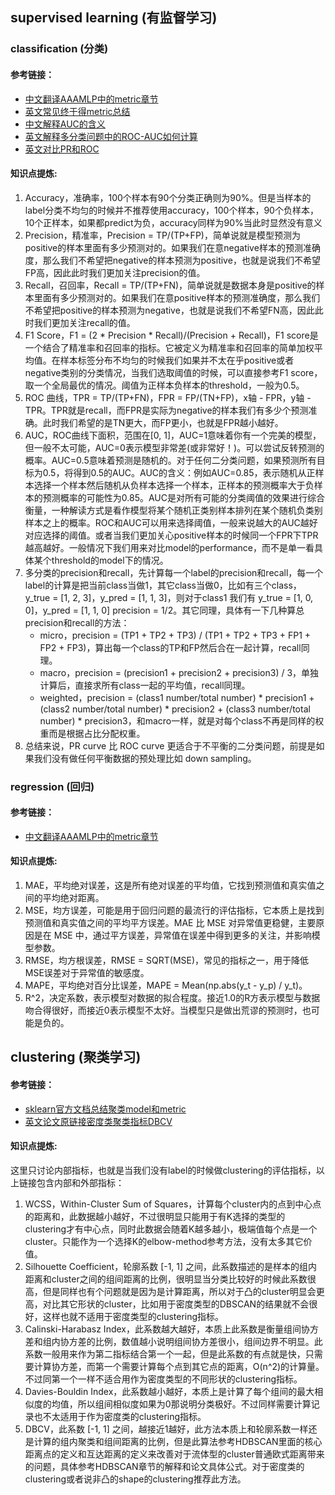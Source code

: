 ## supervised learning (有监督学习)

### classification (分类)
#### 参考链接：
- [中文翻译AAAMLP中的metric章节](https://zhuanlan.zhihu.com/p/476927099)
- [英文常见终于得metric总结](https://www.analyticsvidhya.com/blog/2019/08/11-important-model-evaluation-error-metrics/)
- [中文解释AUC的含义](https://www.zhihu.com/question/39840928)
- [英文解释多分类问题中的ROC-AUC如何计算](https://towardsdatascience.com/multiclass-classification-evaluation-with-roc-curves-and-roc-auc-294fd4617e3a)
- [英文对比PR和ROC](https://machinelearningmastery.com/roc-curves-and-precision-recall-curves-for-classification-in-python/)
#### 知识点提炼:
1. Accuracy，准确率，100个样本有90个分类正确则为90%。但是当样本的label分类不均匀的时候并不推荐使用accuracy，100个样本，90个负样本，10个正样本，如果都predict为负，accuracy同样为90%当此时显然没有意义
2. Precision，精准率，Precision = TP/(TP+FP)，简单说就是模型预测为positive的样本里面有多少预测对的。如果我们在意negative样本的预测准确度，那么我们不希望把negative的样本预测为positive，也就是说我们不希望FP高，因此此时我们更加关注precision的值。
3. Recall，召回率，Recall = TP/(TP+FN)，简单说就是数据本身是positive的样本里面有多少预测对的。如果我们在意positive样本的预测准确度，那么我们不希望把positive的样本预测为negative，也就是说我们不希望FN高，因此此时我们更加关注recall的值。
4. F1 Score，F1 = (2 * Precision * Recall)/(Precision + Recall)，F1 score是一个结合了精准率和召回率的指标。它被定义为精准率和召回率的简单加权平均值。在样本标签分布不均匀的时候我们如果并不太在乎positive或者negative类别的分类情况，当我们选取阈值的时候，可以直接参考F1 score，取一个全局最优的情况。阈值为正样本负样本的threshold，一般为0.5。
5. ROC 曲线，TPR = TP/(TP+FN)，FPR = FP/(TN+FP)，x轴 - FPR，y轴 - TPR。TPR就是recall，而FPR是实际为negative的样本我们有多少个预测准确。此时我们希望的是TN更大，而FP更小，也就是FPR越小越好。
6. AUC，ROC曲线下面积，范围在[0, 1]，AUC=1意味着你有一个完美的模型，但一般不太可能，AUC=0表示模型非常差(或非常好！)。可以尝试反转预测的概率。AUC=0.5意味着预测是随机的。对于任何二分类问题，如果预测所有目标为0.5，将得到0.5的AUC。AUC的含义：例如AUC=0.85，表示随机从正样本选择一个样本然后随机从负样本选择一个样本，正样本的预测概率大于负样本的预测概率的可能性为0.85。AUC是对所有可能的分类阈值的效果进行综合衡量，一种解读方式是看作模型将某个随机正类别样本排列在某个随机负类别样本之上的概率。ROC和AUC可以用来选择阈值，一般来说越大的AUC越好对应选择的阈值。或者当我们更加关心positive样本的时候同一个FPR下TPR越高越好。一般情况下我们用来对比model的performance，而不是单一看具体某个threshold的model下的情况。
7. 多分类的precision和recall，先计算每一个label的precision和recall，每一个label的计算是把当前class当做1，其它class当做0，比如有三个class，y_true = [1, 2, 3]，y_pred = [1, 1, 3]，则对于class1 我们有 y_true = [1, 0, 0]，y_pred = [1, 1, 0] precision = 1/2。其它同理，具体有一下几种算总precision和recall的方法：
   - micro，precision = (TP1 + TP2 + TP3) / (TP1 + TP2 + TP3 + FP1 + FP2 + FP3)，算出每一个class的TP和FP然后合在一起计算，recall同理。
   - macro，precision = (precision1 + precision2 + precision3) / 3，单独计算后，直接求所有class一起的平均值，recall同理。
   - weighted，precision = (class1 number/total number) * precision1 + (class2 number/total number) * precision2 + (class3 number/total number) * precision3，和macro一样，就是对每个class不再是同样的权重而是根据占比分配权重。
8. 总结来说，PR curve 比 ROC curve 更适合于不平衡的二分类问题，前提是如果我们没有做任何平衡数据的预处理比如 down sampling。

### regression (回归)
#### 参考链接：
- [中文翻译AAAMLP中的metric章节](https://zhuanlan.zhihu.com/p/476927099)
#### 知识点提炼:
1. MAE，平均绝对误差，这是所有绝对误差的平均值，它找到预测值和真实值之间的平均绝对距离。
2. MSE，均方误差，可能是用于回归问题的最流行的评估指标，它本质上是找到预测值和真实值之间的平均平方误差。MAE 比 MSE 对异常值更稳健，主要原因是在 MSE 中，通过平方误差，异常值在误差中得到更多的关注，并影响模型参数。
3. RMSE，均方根误差，RMSE = SQRT(MSE)，常见的指标之一，用于降低MSE误差对于异常值的敏感度。
4. MAPE，平均绝对百分比误差，MAPE = Mean(np.abs(y_t - y_p) / y_t)。
5. R^2，决定系数，表示模型对数据的拟合程度。接近1.0的R方表示模型与数据吻合得很好，而接近0表示模型不太好。当模型只是做出荒谬的预测时，也可能是负的。


## clustering (聚类学习)

#### 参考链接：
- [sklearn官方文档总结聚类model和metric](https://scikit-learn.org/stable/modules/clustering.html#clustering-performance-evaluation)
- [英文论文原链接密度类聚类指标DBCV](https://www.dbs.ifi.lmu.de/~zimek/publications/SDM2014/DBCV.pdf)
#### 知识点提炼:
这里只讨论内部指标，也就是当我们没有label的时候做clustering的评估指标，以上链接包含内部和外部指标：
1. WCSS，Within-Cluster Sum of Squares，计算每个cluster内的点到中心点的距离和，此数据越小越好，不过很明显只能用于有K选择的类型的clustering才有中心点，同时此数据会随着K越多越小，极端值每个点是一个cluster。只能作为一个选择K的elbow-method参考方法，没有太多其它价值。
2. Silhouette Coefficient，轮廓系数 [-1, 1] 之间，此系数描述的是样本的组内距离和cluster之间的组间距离的比例，很明显当分类比较好的时候此系数很高，但是同样也有个问题就是因为是计算距离，所以对于凸的cluster明显会更高，对比其它形状的cluster，比如用于密度类型的DBSCAN的结果就不会很好，这样也就不适用于密度类型的clustering指标。
3. Calinski-Harabasz Index，此系数越大越好，本质上此系数是衡量组间协方差和组内协方差的比例，数值越小说明组间协方差很小，组间边界不明显。此系数一般用来作为第二指标结合第一个一起，但是此系数的有点就是快，只需要计算协方差，而第一个需要计算每个点到其它点的距离，O(n^2)的计算量。不过同第一个一样不适合用作为密度类型的不同形状的clustering指标。
4. Davies-Bouldin Index，此系数越小越好，本质上是计算了每个组间的最大相似度的均值，所以组间相似度如果为0那说明分类极好。不过同样需要计算记录也不太适用于作为密度类的clustering指标。
5. DBCV，此系数 [-1, 1] 之间，越接近1越好，此方法本质上和轮廓系数一样还是计算的组内聚类和组间距离的比例，但是此算法参考HDBSCAN里面的核心距离点的定义和互达距离的定义来改善对于流体型的cluster普通欧式距离带来的问题，具体参考HDBSCAN章节的解释和论文具体公式。对于密度类的clustering或者说非凸的shape的clustering推荐此方法。